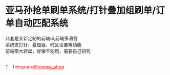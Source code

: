 # 亚马孙抢单刷单系统/打针叠加组刷单/订单自动匹配系统

此套是全新定制的前端ui,前端多语言<br>系统支打针、叠加组、时区设置等功能<br>前端带大转盘，好像不能用，需要自己研究<br><br>




<p style="color: red;"><img src="https://cdn-icons-png.flaticon.com/512/2111/2111646.png" alt="Telegram Icon" style="width: 16px; vertical-align: middle; margin-right: 5px;">Telegram:<a href="https://t.me/tgymw_shop" style="color: red;">@tgymw_shop</a></p>
